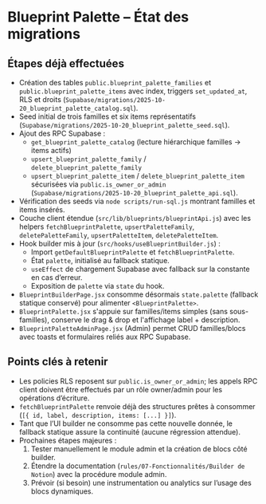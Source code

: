 # Blueprint Palette – État des migrations

## Étapes déjà effectuées
- Création des tables `public.blueprint_palette_families` et `public.blueprint_palette_items` avec index, triggers `set_updated_at`, RLS et droits (`Supabase/migrations/2025-10-20_blueprint_palette_catalog.sql`).
- Seed initial de trois familles et six items représentatifs (`Supabase/migrations/2025-10-20_blueprint_palette_seed.sql`).
- Ajout des RPC Supabase :
  - `get_blueprint_palette_catalog` (lecture hiérarchique familles → items actifs)
  - `upsert_blueprint_palette_family` / `delete_blueprint_palette_family`
  - `upsert_blueprint_palette_item` / `delete_blueprint_palette_item`
  sécurisées via `public.is_owner_or_admin` (`Supabase/migrations/2025-10-20_blueprint_palette_api.sql`).
- Vérification des seeds via `node scripts/run-sql.js` montrant familles et items insérés.
- Couche client étendue (`src/lib/blueprints/blueprintApi.js`) avec les helpers `fetchBlueprintPalette`, `upsertPaletteFamily`, `deletePaletteFamily`, `upsertPaletteItem`, `deletePaletteItem`.
- Hook builder mis à jour (`src/hooks/useBlueprintBuilder.js`) :
  - Import `getDefaultBlueprintPalette` et `fetchBlueprintPalette`.
  - État `palette`, initialisé au fallback statique.
  - `useEffect` de chargement Supabase avec fallback sur la constante en cas d’erreur.
  - Exposition de `palette` via `state` du hook.
- `BlueprintBuilderPage.jsx` consomme désormais `state.palette` (fallback statique conservé) pour alimenter `<BlueprintPalette>`.
- `BlueprintPalette.jsx` s'appuie sur familles/items simples (sans sous-familles), conserve le drag & drop et l'affichage label + description.
- `BlueprintPaletteAdminPage.jsx` (Admin) permet CRUD familles/blocs avec toasts et formulaires reliés aux RPC Supabase.

## Points clés à retenir
- Les policies RLS reposent sur `public.is_owner_or_admin`; les appels RPC client doivent être effectués par un rôle owner/admin pour les opérations d’écriture.
- `fetchBlueprintPalette` renvoie déjà des structures prêtes à consommer (`[{ id, label, description, items: [...] }]`).
- Tant que l’UI builder ne consomme pas cette nouvelle donnée, le fallback statique assure la continuité (aucune régression attendue).
- Prochaines étapes majeures :
  1. Tester manuellement le module admin et la création de blocs côté builder.
  2. Étendre la documentation (`rules/07-Fonctionnalités/Builder de Notion`) avec la procédure module admin.
  3. Prévoir (si besoin) une instrumentation ou analytics sur l’usage des blocs dynamiques.
